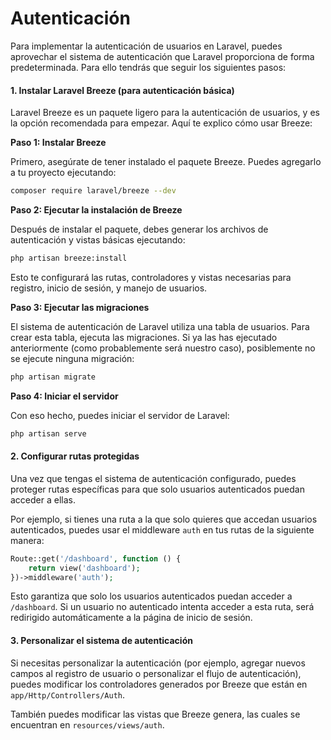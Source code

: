 # Autenticación

Para implementar la autenticación de usuarios en Laravel, puedes aprovechar el sistema de autenticación que Laravel proporciona de forma predeterminada. Para ello tendrás que seguir los siguientes pasos:

#### 1. **Instalar Laravel Breeze (para autenticación básica)**

Laravel Breeze es un paquete ligero para la autenticación de usuarios, y es la opción recomendada para empezar. Aquí te explico cómo usar Breeze:

**Paso 1: Instalar Breeze**

Primero, asegúrate de tener instalado el paquete Breeze. Puedes agregarlo a tu proyecto ejecutando:

```bash
composer require laravel/breeze --dev
```

**Paso 2: Ejecutar la instalación de Breeze**

Después de instalar el paquete, debes generar los archivos de autenticación y vistas básicas ejecutando:

```bash
php artisan breeze:install
```

Esto te configurará las rutas, controladores y vistas necesarias para registro, inicio de sesión, y manejo de usuarios.

**Paso 3: Ejecutar las migraciones**

El sistema de autenticación de Laravel utiliza una tabla de usuarios. Para crear esta tabla, ejecuta las migraciones. Si ya las has ejecutado anteriormente (como probablemente será nuestro caso), posiblemente no se ejecute ninguna migración:

```bash
php artisan migrate
```

**Paso 4: Iniciar el servidor**

Con eso hecho, puedes iniciar el servidor de Laravel:

```bash
php artisan serve
```

#### 2. **Configurar rutas protegidas**

Una vez que tengas el sistema de autenticación configurado, puedes proteger rutas específicas para que solo usuarios autenticados puedan acceder a ellas.

Por ejemplo, si tienes una ruta a la que solo quieres que accedan usuarios autenticados, puedes usar el middleware `auth` en tus rutas de la siguiente manera:

```php
Route::get('/dashboard', function () {
    return view('dashboard');
})->middleware('auth');
```

Esto garantiza que solo los usuarios autenticados puedan acceder a `/dashboard`. Si un usuario no autenticado intenta acceder a esta ruta, será redirigido automáticamente a la página de inicio de sesión.

#### 3. **Personalizar el sistema de autenticación**

Si necesitas personalizar la autenticación (por ejemplo, agregar nuevos campos al registro de usuario o personalizar el flujo de autenticación), puedes modificar los controladores generados por Breeze que están en `app/Http/Controllers/Auth`.

También puedes modificar las vistas que Breeze genera, las cuales se encuentran en `resources/views/auth`.

####
